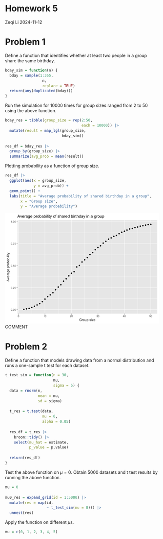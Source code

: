 Homework 5
================
Zeqi Li
2024-11-12

# Problem 1

Define a function that identifies whether at least two people in a group
share the same birthday.

``` r
bday_sim = function(n) {
  bday = sample(1:365, 
                 n, 
                 replace = TRUE)
  return(any(duplicated(bday)))
}
```

Run the simulation for 10000 times for group sizes ranged from 2 to 50
using the above function.

``` r
bday_res = tibble(group_size = rep(2:50, 
                                   each = 10000)) |> 
  mutate(result = map_lgl(group_size, 
                          bday_sim))

res_df = bday_res |> 
  group_by(group_size) |> 
  summarize(avg_prob = mean(result))
```

Plotting probability as a function of group size.

``` r
res_df |> 
  ggplot(aes(x = group_size,
             y = avg_prob)) +
  geom_point() + 
  labs(title = "Average probability of shared birthday in a group",
       x = "Group size",
       y = "Average probability")
```

![](P8105_hw5_zl3545_files/figure-gfm/p1_plot-1.png)<!-- --> COMMENT

# Problem 2

Define a function that models drawing data from a normal distribution
and runs a one-sample t test for each dataset.

``` r
t_test_sim = function(n = 30, 
                      mu, 
                      sigma = 5) {
  data = rnorm(n, 
               mean = mu, 
               sd = sigma)
  
  t_res = t.test(data, 
                 mu = 0,
                 alpha = 0.05)
  
  res_df = t_res |> 
    broom::tidy() |> 
    select(mu_hat = estimate,
           p_value = p.value)
  
  return(res_df)
}
```

Test the above function on $\mu = 0$. Obtain 5000 datasets and t test
results by running the above function.

``` r
mu = 0

mu0_res = expand_grid(id = 1:5000) |> 
  mutate(res = map(id, 
                   ~ t_test_sim(mu = 0))) |> 
  unnest(res)
```

Apply the function on different $\mu$s.

``` r
mu = c(0, 1, 2, 3, 4, 5)
```

